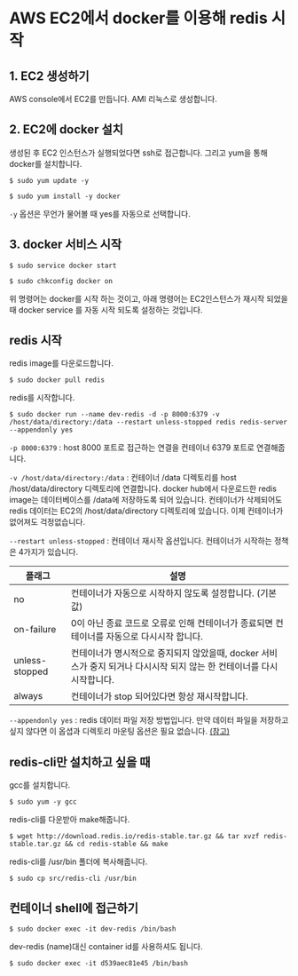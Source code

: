 # AWS EC2에서 docker를 이용해 redis 시작

## 1. EC2 생성하기

AWS console에서 EC2를 만듭니다. AMI 리눅스로 생성합니다.

## 2. EC2에 docker 설치

생성된 후 EC2 인스턴스가 실행되었다면 ssh로 접근합니다.
그리고 yum을 통해 docker를 설치합니다.

```
$ sudo yum update -y

$ sudo yum install -y docker
```

`-y` 옵션은 무언가 물어볼 때 yes를 자동으로 선택합니다.

## 3. docker 서비스 시작

```
$ sudo service docker start

$ sudo chkconfig docker on
```

위 명령어는 docker를 시작 하는 것이고, 아래 명령어는 EC2인스턴스가 재시작 되었을 때 docker service 를 자동 시작 되도록 설정하는 것입니다.

## redis 시작

redis image를 다운로드합니다.

```
$ sudo docker pull redis
```

redis를 시작합니다.

```
$ sudo docker run --name dev-redis -d -p 8000:6379 -v /host/data/directory:/data --restart unless-stopped redis redis-server --appendonly yes
```

`-p 8000:6379` : host 8000 포트로 접근하는 연결을 컨테이너 6379 포트로 연결해줍니다.

`-v /host/data/directory:/data` : 컨테이너 /data 디렉토리를 host /host/data/directory 디렉토리에 연결합니다. docker hub에서 다운로드한 redis image는 데이터베이스를 /data에 저장하도록 되어 있습니다. 컨테이너가 삭제되어도 redis 데이터는 EC2의 /host/data/directory 디렉토리에 있습니다. 이제 컨테이너가 없어져도 걱정없습니다.

`--restart unless-stopped` : 컨테이너 재시작 옵션입니다. 컨테이너가 시작하는 정책은 4가지가 있습니다.

플래그|설명
---|---
no|컨테이너가 자동으로 시작하지 않도록 설정합니다. (기본값)
on-failure|0이 아닌 종료 코드로 오류로 인해 컨테이너가 종료되면 컨테이너를 자동으로 다시시작 합니다.
unless-stopped|컨테이너가 명시적으로 중지되지 않았을때, docker 서비스가 중지 되거나 다시시작 되지 않는 한 컨테이너를 다시 시작합니다.
always|컨테이너가 stop 되어있다면 항상 재시작합니다.

`--appendonly yes` : redis 데이터 파일 저장 방법입니다. 만약 데이터 파일을 저장하고 싶지 않다면 이 옵셥과 디렉토리 마운팅 옵션은 필요 없습니다. [(참고)](http://www.redisgate.com/redis/configuration/persistence.php)

## redis-cli만 설치하고 싶을 때

gcc를 설치합니다.

```
$ sudo yum -y gcc
```

redis-cli를 다운받아 make해줍니다.

```
$ wget http://download.redis.io/redis-stable.tar.gz && tar xvzf redis-stable.tar.gz && cd redis-stable && make
```

redis-cli를 /usr/bin 폴더에 복사해줍니다.

```
$ sudo cp src/redis-cli /usr/bin
```

## 컨테이너 shell에 접근하기

```
$ sudo docker exec -it dev-redis /bin/bash
```

dev-redis (name)대신 container id를 사용하셔도 됩니다.

```
$ sudo docker exec -it d539aec81e45 /bin/bash
```